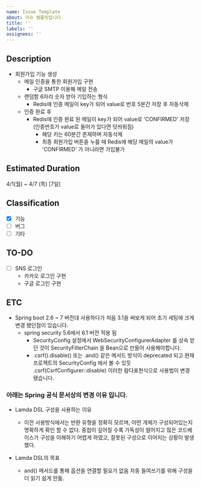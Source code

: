```yaml
---
name: Issue Template
about: 이슈 템플릿입니다.
title: ''
labels: ''
assignees: ''
---
```

## Description
- 회원가입 기능 생성
  - 메일 인증을 통한 회원가입 구현
    - 구글 SMTP 이용해 메일 전송
  - 랜덤함 6자리 숫자 받아 기입하는 형식
    - Redis에 인증 메일이 key가 되어 value로 번호 5분간 저장 후 자동삭제
  - 인증 완료 후
    - Redis에 인증 완료 된 메일이 key가 되어 value로 'CONFIRMED' 저장 (인증번호가 value로 들어가 있다면 덧씌워짐)
      - 해당 키는 60분간 존재하며 자동삭제
      - 최종 회원가입 버튼을 누를 때 Redis에 해당 메일의 value가 'CONFIRMED' 가 아니라면 가입불가

## Estimated Duration
4/1(월) ~ 4/7 (목) [7일]

## Classification
- [x] 기능
- [ ] 버그
- [ ] 기타

## TO-DO
- [ ] SNS 로그인
  - 카카오 로그인 구현
  - 구글 로그인 구현
## ETC
- Spring boot 2.6 ~ 7 버전대 사용하다가 처음 3.1을 써보게 되어 초기 세팅에 크게 변경 됐던점이 있습니다.
  - spring security 5.6에서 6.1 버전 적용 됨
    - SecurityConfig 설정에서 WebSecurityConfigurerAdapter 를 상속 받던 것이 SecurityFilterChain 을 Bean으로 만들어 사용해야합니다.
    - .csrf().disable() 또는 .and() 같은 메서드 방식이 deprecated 되고 현재 프로젝트의 SecurityConfig 에서 볼 수 있듯 .csrf(CsrfConfigurer::disable) 이러한 람다표현식으로 사용법이 변경 됐습니다.
### 아래는 Spring 공식 문서상의 변경 이유 입니다.


- Lamda DSL 구성을 사용하는 이유

  - 이전 사용방식에서는 반환 유형을 정확히 모르며, 어떤 개체가 구성되어있는지 명확하게 확인 할 수 없다.
  중첩이 깊어질 수록 가독성이 떨어지고 많은 코드베이스가 구성을 이해하기 어렵게 하였고, 잘못된 구성으로 이어지는 상황이 발생했다.


- Lamda DSL의 목표

  - and() 메서드를 통해 옵션을 연결할 필요가 없음
  자동 들여쓰기를 위해 구성을 더 읽기 쉽게 만듦.
